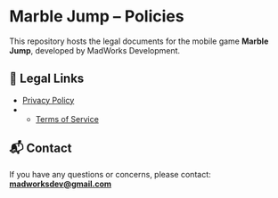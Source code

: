 # Marble Jump – Policies 

This repository hosts the legal documents for the mobile game **Marble Jump**, developed by MadWorks Development. 

## 📄 Legal Links 

- [Privacy Policy](https://madworksdevelopment.github.io/marblejump-privacy/privacy-policy.html)
- - [Terms of Service](https://madworksdevelopment.github.io/marblejump-privacy/terms-of-service.html)

## 📬 Contact

If you have any questions or concerns, please contact: **[madworksdev@gmail.com](mailto:madworksdev@gmail.com)**
